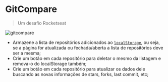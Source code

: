 # GitCompare

> Um desafio Rocketseat

![gitcompare](https://user-images.githubusercontent.com/30202634/66263390-68d86b80-e7c8-11e9-9a40-c438d9474594.png)

- Armazene a lista de repositórios adicionados ao [`localStorage`](https://www.w3schools.com/html/html5_webstorage.asp), ou seja, se a página for atualizada ou fechada/aberta a lista de repositórios deve ser a mesma;
- Crie um botão em cada repositório para deletar o mesmo da listagem e remova-o do localStorage também;
- Crie um botão em cada repositório para atualizar os dados dele buscando as novas informações de stars, forks, last commit, etc;

